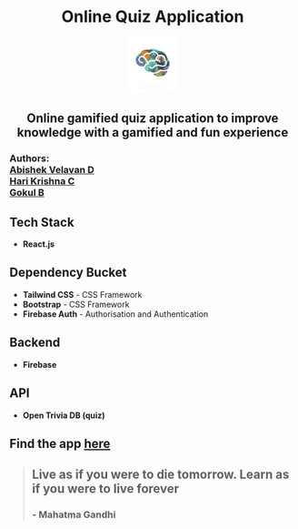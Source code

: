 <h1 align="center">
  Online Quiz Application
</h1>
<p align=center>
  <a href = "https://quizoid.netlify.app/">
<img src="https://raw.githubusercontent.com/abishekvelavan/Online-quiz-application/main/quizoid%20logo%404x-8.png" width="90/" >
    </a>
</p>
<h2 align=center>Online gamified quiz application to improve knowledge with a gamified and fun experience </h2>
<h3>
  Authors: <br>
  <a href="https://github.com/abishekvelavan">Abishek Velavan D</a><br>
  <a href="https://github.com/HariKrishna-28">Hari Krishna C</a><br>
  <a href="https://github.com/gokul-siva-1322">Gokul B</a><br>
</h3>


## Tech Stack

- <strong>React.js</strong> <br>

## Dependency Bucket

- <strong>Tailwind CSS</strong> - CSS Framework
- <strong>Bootstrap</strong> - CSS Framework
- <strong>Firebase Auth</strong> - Authorisation and Authentication <br>

## Backend

- <strong>Firebase</strong> <br>

## API

- <strong>Open Trivia DB (quiz)</strong> <br>

## Find the app <a href="https://quizoid.netlify.app">here</a> <br>

> ## Live as if you were to die tomorrow. Learn as if you were to live forever
>
> ### - Mahatma Gandhi

